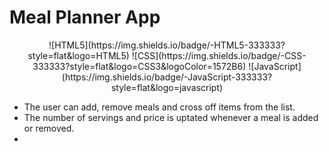 # Meal Planner App
<p align="center">
 ![HTML5](https://img.shields.io/badge/-HTML5-333333?style=flat&logo=HTML5)
  ![CSS](https://img.shields.io/badge/-CSS-333333?style=flat&logo=CSS3&logoColor=1572B6)
  ![JavaScript](https://img.shields.io/badge/-JavaScript-333333?style=flat&logo=javascript)
</p>

* The user can add, remove meals and cross off items from the list.
* The number of servings and price is uptated whenever a meal is added or removed.
* 